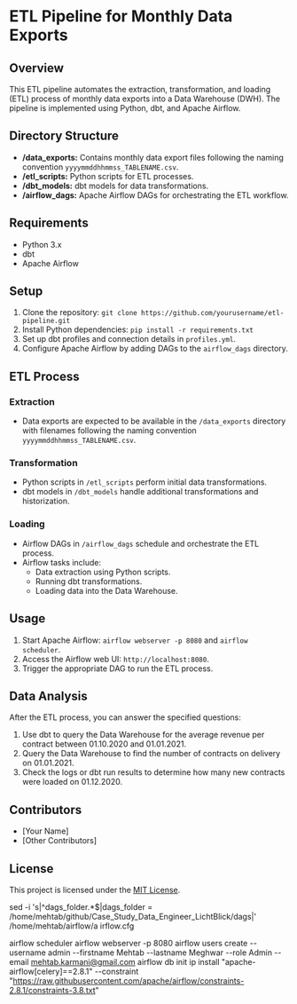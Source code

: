 # ETL Pipeline for Monthly Data Exports

## Overview

This ETL pipeline automates the extraction, transformation, and loading (ETL) process of monthly data exports into a Data Warehouse (DWH). The pipeline is implemented using Python, dbt, and Apache Airflow.

## Directory Structure

- **/data_exports:** Contains monthly data export files following the naming convention `yyyymmddhhmmss_TABLENAME.csv`.
- **/etl_scripts:** Python scripts for ETL processes.
- **/dbt_models:** dbt models for data transformations.
- **/airflow_dags:** Apache Airflow DAGs for orchestrating the ETL workflow.

## Requirements

- Python 3.x
- dbt
- Apache Airflow

## Setup

1. Clone the repository: `git clone https://github.com/yourusername/etl-pipeline.git`
2. Install Python dependencies: `pip install -r requirements.txt`
3. Set up dbt profiles and connection details in `profiles.yml`.
4. Configure Apache Airflow by adding DAGs to the `airflow_dags` directory.

## ETL Process

### Extraction

- Data exports are expected to be available in the `/data_exports` directory with filenames following the naming convention `yyyymmddhhmmss_TABLENAME.csv`.

### Transformation

- Python scripts in `/etl_scripts` perform initial data transformations.
- dbt models in `/dbt_models` handle additional transformations and historization.

### Loading

- Airflow DAGs in `/airflow_dags` schedule and orchestrate the ETL process.
- Airflow tasks include:
  - Data extraction using Python scripts.
  - Running dbt transformations.
  - Loading data into the Data Warehouse.

## Usage

1. Start Apache Airflow: `airflow webserver -p 8080` and `airflow scheduler`.
2. Access the Airflow web UI: `http://localhost:8080`.
3. Trigger the appropriate DAG to run the ETL process.

## Data Analysis

After the ETL process, you can answer the specified questions:

1. Use dbt to query the Data Warehouse for the average revenue per contract between 01.10.2020 and 01.01.2021.
2. Query the Data Warehouse to find the number of contracts on delivery on 01.01.2021.
3. Check the logs or dbt run results to determine how many new contracts were loaded on 01.12.2020.

## Contributors

- [Your Name]
- [Other Contributors]

## License

This project is licensed under the [MIT License](LICENSE).


sed -i 's|^dags_folder.*$|dags_folder = /home/mehtab/github/Case_Study_Data_Engineer_LichtBlick/dags|' /home/mehtab/airflow/a
irflow.cfg

airflow scheduler
airflow webserver -p 8080
airflow users create     --username admin     --firstname Mehtab     --lastname Meghwar     --role Admin     --email mehtab.karmani@gmail.com
airflow db init
ip install "apache-airflow[celery]==2.8.1" --constraint "https://raw.githubusercontent.com/apache/airflow/constraints-2.8.1/constraints-3.8.txt"